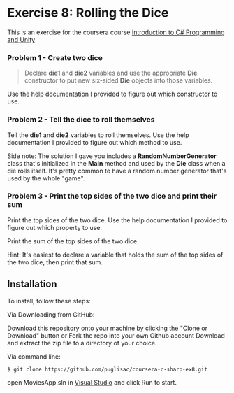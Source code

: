 # Exercise 8: Rolling the Dice

This is an exercise for the coursera course [Introduction to C# Programming and Unity](https://www.coursera.org/learn/introduction-programming-unity)

### Problem 1 - Create two dice

> Declare **die1** and **die2** variables and use the appropriate **Die** constructor to put new six-sided **Die** objects into those variables.

Use the help documentation I provided to figure out which constructor to use.

### Problem 2 - Tell the dice to roll themselves

Tell the **die1** and **die2** variables to roll themselves. Use the help documentation I provided to figure out which method to use.

Side note: The solution I gave you includes a **RandomNumberGenerator** class that's initialized in the **Main** method and used by the **Die** class when a die rolls itself. It's pretty common to have a random number generator that's used by the whole "game".

### Problem 3 - Print the top sides of the two dice and print their sum

Print the top sides of the two dice. Use the help documentation I provided to figure out which property to use.

Print the sum of the top sides of the two dice.

Hint: It's easiest to declare a variable that holds the sum of the top sides of the two dice, then print that sum.
 
## Installation
To install, follow these steps:

Via Downloading from GitHub:

Download this repository onto your machine by clicking the "Clone or Download" button or Fork the repo into your own Github account
Download and extract the zip file to a directory of your choice.  

Via command line:

`$ git clone https://github.com/puglisac/coursera-c-sharp-ex8.git`  

open MoviesApp.sln in [Visual Studio](https://visualstudio.microsoft.com/) and click Run to start.